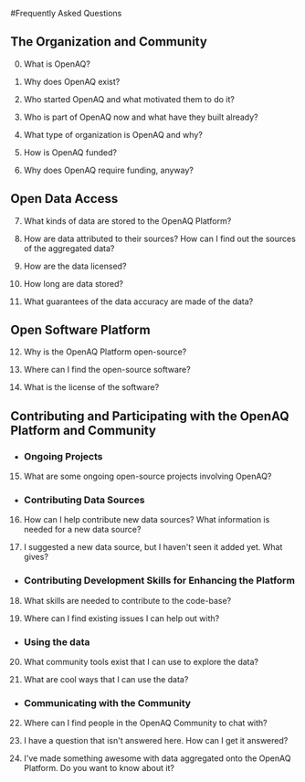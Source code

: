 #Frequently Asked Questions

## The Organization and Community

0. What is OpenAQ?

1. Why does OpenAQ exist?

2. Who started OpenAQ and what motivated them to do it?

3. Who is part of OpenAQ now and what have they built already?

4. What type of organization is OpenAQ and why?

5. How is OpenAQ funded?

6. Why does OpenAQ require funding, anyway?



## Open Data Access

7. What kinds of data are stored to the OpenAQ Platform?

8. How are data attributed to their sources? How can I find out the sources of the aggregated data?

9. How are the data licensed?

10. How long are data stored?

11. What guarantees of the data accuracy are made of the data? 



## Open Software Platform 

12. Why is the OpenAQ Platform open-source?

13. Where can I find the open-source software?

14. What is the license of the software?

 
 
## Contributing and Participating with the OpenAQ Platform and Community

- ### Ongoing Projects

15. What are some ongoing open-source projects involving OpenAQ?

- ### Contributing Data Sources

16. How can I help contribute new data sources? What information is needed for a new data source?

17. I suggested a new data source, but I haven't seen it added yet. What gives?



- ### Contributing Development Skills for Enhancing the Platform

18. What skills are needed to contribute to the code-base? 

19. Where can I find existing issues I can help out with?


- ### Using the data

20. What community tools exist that I can use to explore the data?

21. What are cool ways that I can use the data?



- ### Communicating with the Community

22. Where can I find people in the OpenAQ Community to chat with? 

23. I have a question that isn't answered here. How can I get it answered?

24. I've made something awesome with data aggregated onto the OpenAQ Platform. Do you want to know about it?
